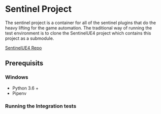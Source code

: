 # Sentinel Project # 
The sentinel project is a container for all of the sentinel plugins that do the heavy lifting for the game automation. The traditional way of running the test environment is to clone the SentinelUE4 project which contains this project as a submodule.

[SentinelUE4 Repo](https://github.com/BusMoneyGames/SentinelUE4)

## Prerequisits ##
### Windows ###
- Python 3.6 + 
- Pipenv

### Running the Integration tests ###

